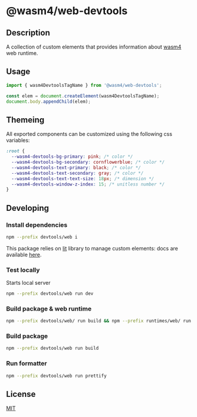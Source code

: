 # @wasm4/web-devtools

## Description

A collection of custom elements that provides information about [wasm4](https://wasm4.org/) web runtime.

## Usage

```js
import { wasm4DevtoolsTagName } from '@wasm4/web-devtools';

const elem = document.createElement(wasm4DevtoolsTagName);
document.body.appendChild(elem);
```

## Themeing

All exported components can be customized using the following css variables:

```css
:root {
  --wasm4-devtools-bg-primary: pink; /* color */
  --wasm4-devtools-bg-secondary: cornflowerblue; /* color */
  --wasm4-devtools-text-primary: black; /* color */
  --wasm4-devtools-text-secondary: gray; /* color */
  --wasm4-devtools-text-text-size: 18px; /* dimension */
  --wasm4-devtools-window-z-index: 15; /* unitless number */
}
```

## Developing

### Install dependencies

```bash
npm --prefix devtools/web i
```

This package relies on [lit](https://lit.dev) library to manage custom elements:
docs are available [here](https://lit.dev/docs/).

### Test locally

Starts local server

```bash
npm --prefix devtools/web run dev
```

### Build package & web runtime

```bash
npm --prefix devtools/web/ run build && npm --prefix runtimes/web/ run build
```

### Build package

```bash
npm --prefix devtools/web run build
```

### Run formatter

```bash
npm --prefix devtools/web run prettify
```

## License

[MIT](./License)
